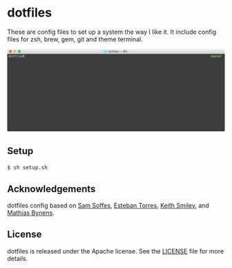 # dotfiles

These are config files to set up a system the way I like it. It include config files for zsh, brew, gem, git and theme terminal.

<p align="center">
	<img src="screenshots/terminal.png" alt="Terminal" title="Terminal">
</p>

## Setup
```terminal
$ sh setup.sh
```
## Acknowledgements

dotfiles config based on [Sam Soffes](https://github.com/soffes/dotfiles), [Esteban Torres](https://github.com/esttorhe/dotfiles), [Keith Smiley](https://github.com/keith/dotfiles), and [Mathias Bynens](https://github.com/mathiasbynens/dotfiles).

## License

dotfiles is released under the Apache license. See the [LICENSE](https://raw.githubusercontent.com/fdzsergio/dotfiles/master/LICENSE) file for more details.
